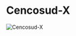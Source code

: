 
# Cencosud-X

![Cencosud-X](https://avatars.githubusercontent.com/u/88665433?s=400&u=e285e2f1b7bf3397c19558da2247021c11040998&v=4)

